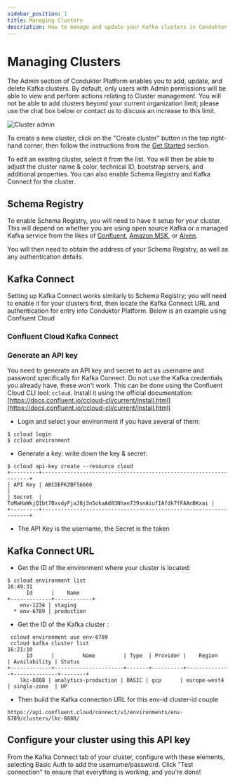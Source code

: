 ```yaml
---
sidebar_position: 1
title: Managing Clusters
description: How to manage and update your Kafka clusters in Conduktor Platform
---
```


# Managing Clusters

The Admin section of Conduktor Platform enables you to add, update, and delete Kafka clusters. By default, only users with Admin permissions will be able to view and perform actions relating to Cluster management. You will not be able to add clusters beyond your current organization limit; please use the chat box below or contact us to discuss an increase to this limit.

![Cluster admin](/img/admin/cluster-admin.png)

To create a new cluster, click on the "Create cluster" button in the top right-hand corner, then follow the instructions from the [Get Started](/platform/installation/get-started/cloud#configure-your-first-cluster/) section.

To edit an existing cluster, select it from the list. You will then be able to adjust the cluster name & color, technical ID, bootstrap servers, and additional properties. You can also enable Schema Registry and Kafka Connect for the cluster.

## Schema Registry

To enable Schema Registry, you will need to have it setup for your cluster. This will depend on whether you are using open source Kafka or a managed Kafka service from the likes of [Confluent](https://docs.confluent.io/cloud/current/sr/schemas-manage.html), [Amazon MSK](https://docs.aws.amazon.com/glue/latest/dg/schema-registry.html), or [Aiven](https://docs.aiven.io/docs/products/kafka/karapace/getting-started.html).

You will then need to obtain the address of your Schema Registry, as well as any authentication details.

## Kafka Connect

Setting up Kafka Connect works similarly to Schema Registry; you will need to enable it for your clusters first, then locate the Kafka Connect URL and authentication for entry into Conduktor Platform. Below is an example using Confluent Cloud

### Confluent Cloud Kafka Connect

### Generate an API key

You need to generate an API key and secret to act as username and password specifically for Kafka Connect. Do not use the Kafka credentials you already have, these won't work. This can be done using the Confluent Cloud CLI tool: `ccloud`. Install it using the official documentation: [https://docs.confluent.io/ccloud-cli/current/install.html](https://docs.confluent.io/ccloud-cli/current/install.html)

- Login and select your environment if you have several of them:

```text
$ ccloud login
$ ccloud environment
```

- Generate a key: write down the key & secret:

```text
$ ccloud api-key create --resource cloud
+---------+------------------------------------------------------------------+
| API Key | ABCDEFKZBF56666                                                  |
| Secret  | ToMaHaWkjQ1bt7BxvdyFjaJ8j3nSokaAd83Nhan739snAiufIAfdk7fFAAnBKxai |
+---------+------------------------------------------------------------------+
```

- The API Key is the username, the Secret is the token

## Kafka Connect URL

- Get the ID of the environment where your cluster is located:

```text
$ ccloud environment list                                                                                                                                                                                   16:49:31
      Id      |    Name
+-------------+------------+
    env-1234 | staging
  * env-6789 | production
```

- Get the ID of the Kafka cluster :

```text
 ccloud environment use env-6789
 ccloud kafka cluster list                                                                    16:21:10
      Id      |         Name         | Type  | Provider |    Region    | Availability | Status
+-------------+----------------------+-------+----------+--------------+--------------+--------+
    lkc-8888 | analytics-production | BASIC | gcp      | europe-west4 | single-zone  | UP

```

- Then build the Kafka connection URL for this env-id cluster-id couple

```text
https://api.confluent.cloud/connect/v1/environments/env-6789/clusters/lkc-8888/
```

## Configure your cluster using this API key

From the Kafka Connect tab of your cluster, configure with these elements, selecting Basic Auth to add the username/password. Click "Test connection" to ensure that everything is working, and you're done!
